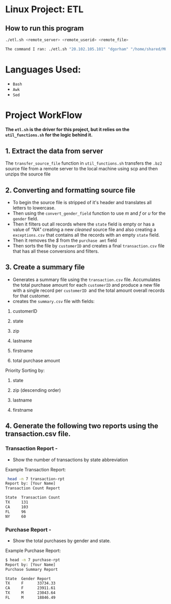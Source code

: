 # Linux Project: ETL

## How to run this program
``` bash
./etl.sh <remote_server> <remote_userid> <remote_file>

The command I ran: ./etl.sh "20.102.105.101" "dgorham" "/home/shared/MOCK_MIX_v2.1.csv.bz2"
```


# Languages Used:
* `Bash`
* `Awk`
* `Sed`

# Project WorkFlow

#### The `etl.sh` is the driver for this project, but it relies on the `util_functions.sh` for the logic behind it. 

## 1. Extract the data from server
The `transfer_source_file` function in `util_functions.sh` transfers the `.bz2` source file from a remote server to the local machine using scp and then unzips the source file

## 2. Converting and formatting source file
- To begin the source file is stripped of it's header and translates all letters to lowercase. 
- Then using the `convert_gender_field` function to use *m* and *f* or *u* for the `gender` field. 
- Then it filters out all records where the `state` field is empty or has a value of *"NA"* creating a new *cleaned* source file and also creating a `exceptions.csv` that contains all the records with an empty `state` field. 
- Then it removes the *$* from the `purchase amt` field
- Then sorts the file by `customerID` and creates a final `transaction.csv` file that has all these conversions and filters.

## 3. Create a summary file
- Generates a summary file using the `transaction.csv` file. Accumulates the total purchase amount for each `customerID` and produce a new file with a single record per `customerID `and the total amount overall records for that customer. 
- creates the `summary.csv` file with fields: 

1. customerID 

2. state 

3. zip 

4. lastname 

5. firstname 

6. total purchase amount  

Priority Sorting by:

1. state 

2. zip (descending order) 

3. lastname 

4.  firstname 

## 4. Generate the following two reports using the transaction.csv file.

### Transaction Report - 

* Show the number of transactions by state abbreviation

Example Transaction Report: 
```bash
 head -n 7 transaction-rpt
Report by: [Your Name]
Transaction Count Report

State  Transaction Count
TX     131
CA     103
FL     96
NY     60
```

### Purchase Report - 

* Show the total purchases by gender and state. 

Example Purchase Report:
```bash
$ head -n 7 purchase-rpt
Report by: [Your Name]
Purchase Summary Report

State  Gender Report
TX     F      33734.33
CA     F      23911.61
TX     M      23043.64
FL     M      18846.49
```

